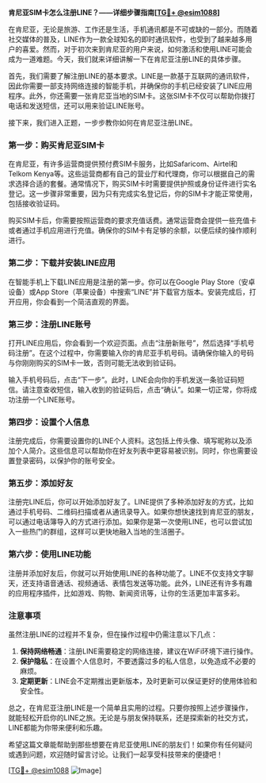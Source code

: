 **肯尼亚SIM卡怎么注册LINE？——详细步骤指南[[TG💪+ @esim1088](https://t.me/s/esim1088)]**

在肯尼亚，无论是旅游、工作还是生活，手机通讯都是不可或缺的一部分。而随着社交媒体的普及，LINE作为一款全球知名的即时通讯软件，也受到了越来越多用户的喜爱。然而，对于初次来到肯尼亚的用户来说，如何激活和使用LINE可能会成为一道难题。今天，我们就来详细讲解一下在肯尼亚注册LINE的具体步骤。

首先，我们需要了解注册LINE的基本要求。LINE是一款基于互联网的通讯软件，因此你需要一部支持网络连接的智能手机，并确保你的手机已经安装了LINE应用程序。此外，你还需要一张肯尼亚当地的SIM卡。这张SIM卡不仅可以帮助你拨打电话和发送短信，还可以用来验证LINE账号。

接下来，我们进入正题，一步步教你如何在肯尼亚注册LINE。

### 第一步：购买肯尼亚SIM卡

在肯尼亚，有许多运营商提供预付费SIM卡服务，比如Safaricom、Airtel和Telkom Kenya等。这些运营商都有自己的营业厅和代理商，你可以根据自己的需求选择合适的套餐。通常情况下，购买SIM卡时需要提供护照或身份证件进行实名登记。这一步骤非常重要，因为只有完成实名登记后，你的SIM卡才能正常使用，包括接收验证码。

购买SIM卡后，你需要按照运营商的要求充值话费。通常运营商会提供一些充值卡或者通过手机应用进行充值。确保你的SIM卡有足够的余额，以便后续的操作顺利进行。

### 第二步：下载并安装LINE应用

在智能手机上下载LINE应用是注册的第一步。你可以在Google Play Store（安卓设备）或App Store（苹果设备）中搜索“LINE”并下载官方版本。安装完成后，打开应用，你会看到一个简洁直观的界面。

### 第三步：注册LINE账号

打开LINE应用后，你会看到一个欢迎页面。点击“注册新账号”，然后选择“手机号码注册”。在这个过程中，你需要输入你的肯尼亚手机号码。请确保你输入的号码与你刚刚购买的SIM卡一致，否则可能无法收到验证码。

输入手机号码后，点击“下一步”。此时，LINE会向你的手机发送一条验证码短信。请注意查收短信，输入收到的验证码后，点击“确认”。如果一切正常，你将成功注册一个LINE账号。

### 第四步：设置个人信息

注册完成后，你需要设置你的LINE个人资料。这包括上传头像、填写昵称以及添加个人简介。这些信息可以帮助你在好友列表中更容易被识别。同时，你也需要设置登录密码，以保护你的账号安全。

### 第五步：添加好友

注册完LINE后，你可以开始添加好友了。LINE提供了多种添加好友的方式，比如通过手机号码、二维码扫描或者从通讯录导入。如果你想快速找到肯尼亚的朋友，可以通过电话簿导入的方式进行添加。如果你是第一次使用LINE，也可以尝试加入一些热门的群组，这样可以更快地融入当地的生活圈子。

### 第六步：使用LINE功能

注册并添加好友后，你就可以开始使用LINE的各种功能了。LINE不仅支持文字聊天，还支持语音通话、视频通话、表情包发送等功能。此外，LINE还有许多有趣的应用程序插件，比如游戏、购物、新闻资讯等，让你的生活更加丰富多彩。

### 注意事项

虽然注册LINE的过程并不复杂，但在操作过程中仍需注意以下几点：

1. **保持网络畅通**：注册LINE需要稳定的网络连接，建议在WiFi环境下进行操作。
2. **保护隐私**：在设置个人信息时，不要透露过多的私人信息，以免造成不必要的麻烦。
3. **定期更新**：LINE会不定期推出更新版本，及时更新可以保证更好的使用体验和安全性。

总之，在肯尼亚注册LINE是一个简单且实用的过程。只要你按照上述步骤操作，就能轻松开启你的LINE之旅。无论是与朋友保持联系，还是探索新的社交方式，LINE都能为你带来便利和乐趣。

希望这篇文章能帮助到那些想要在肯尼亚使用LINE的朋友们！如果你有任何疑问或遇到问题，欢迎随时留言讨论。让我们一起享受科技带来的便捷吧！

[[TG💪+ @esim1088](https://t.me/s/esim1088) ![Image](https://i.postimg.cc/4NQfJmqS/Snipaste-2025-05-13-00-14-12.png)]